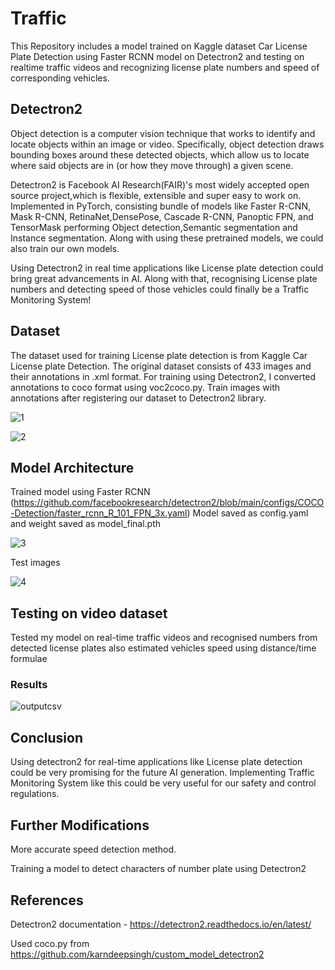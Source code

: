 # Traffic
This Repository includes a model trained on Kaggle dataset Car License Plate Detection using Faster RCNN model on Detectron2 and testing on realtime traffic videos and recognizing license plate numbers and speed of corresponding vehicles.

## Detectron2
Object detection is a computer vision technique that works to identify and locate objects within an image or video. Specifically, object detection draws bounding boxes around these detected objects, which allow us to locate where said objects are in (or how they move through) a given scene.

Detectron2 is Facebook AI Research(FAIR)'s most widely accepted open source project,which is flexible, extensible and super easy to work on. Implemented in PyTorch, consisting bundle of models like Faster R-CNN, Mask R-CNN, RetinaNet,DensePose, Cascade R-CNN, Panoptic FPN, and TensorMask performing Object detection,Semantic segmentation and Instance segmentation. Along with using these pretrained models, we could also train our own models.

Using Detectron2 in real time applications like License plate detection could bring great advancements in AI. Along with that, recognising License plate numbers and detecting speed of those vehicles could finally be a Traffic Monitoring System!

## Dataset
The dataset used for training License plate detection is from Kaggle Car License plate Detection. The original dataset consists of 433 images and their annotations in .xml format. For training using Detectron2, I converted annotations to coco format using voc2coco.py.
Train images with annotations after registering our dataset to Detectron2 library.

![1](https://user-images.githubusercontent.com/71822090/135727275-4a468039-eb6d-4cb1-af97-cbe4abe881ce.JPG)

![2](https://user-images.githubusercontent.com/71822090/135727284-970c6828-16cf-4ea6-8509-106d26c267e2.JPG)

## Model Architecture

Trained model using Faster RCNN (https://github.com/facebookresearch/detectron2/blob/main/configs/COCO-Detection/faster_rcnn_R_101_FPN_3x.yaml)
Model saved as config.yaml and weight saved as model_final.pth

![3](https://user-images.githubusercontent.com/71822090/135729875-b962842d-a192-4f4a-83c2-0fa60c2fe911.JPG)

Test images


![4](https://user-images.githubusercontent.com/71822090/135729905-665a239c-10e2-48b6-a692-782cdf4e5731.JPG)


## Testing on video dataset

Tested my model on real-time traffic videos and recognised numbers from detected license plates also estimated vehicles speed using distance/time formulae

### Results

![outputcsv](https://user-images.githubusercontent.com/71822090/135730062-e9e4f179-ba97-4e39-a407-2b30a19475d0.JPG)

## Conclusion

Using detectron2 for real-time applications like License plate detection could be very promising for the future AI generation.
Implementing Traffic Monitoring System like this could be very useful for our safety and control regulations.

## Further Modifications

More accurate speed detection method.

Training a model to detect characters of number plate using Detectron2

## References

Detectron2 documentation - https://detectron2.readthedocs.io/en/latest/

Used coco.py from https://github.com/karndeepsingh/custom_model_detectron2






